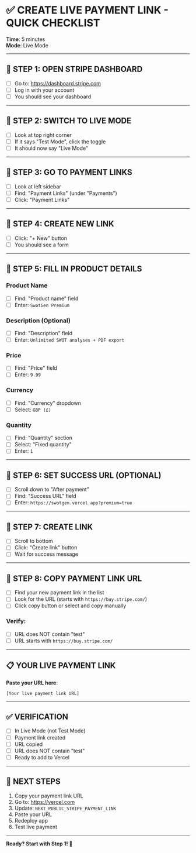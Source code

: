 # ✅ CREATE LIVE PAYMENT LINK - QUICK CHECKLIST

**Time**: 5 minutes  
**Mode**: Live Mode

---

## 🎯 STEP 1: OPEN STRIPE DASHBOARD

- [ ] Go to: https://dashboard.stripe.com
- [ ] Log in with your account
- [ ] You should see your dashboard

---

## 🎯 STEP 2: SWITCH TO LIVE MODE

- [ ] Look at top right corner
- [ ] If it says "Test Mode", click the toggle
- [ ] It should now say "Live Mode"

---

## 🎯 STEP 3: GO TO PAYMENT LINKS

- [ ] Look at left sidebar
- [ ] Find: "Payment Links" (under "Payments")
- [ ] Click: "Payment Links"

---

## 🎯 STEP 4: CREATE NEW LINK

- [ ] Click: "+ New" button
- [ ] You should see a form

---

## 🎯 STEP 5: FILL IN PRODUCT DETAILS

### Product Name
- [ ] Find: "Product name" field
- [ ] Enter: `SwotGen Premium`

### Description (Optional)
- [ ] Find: "Description" field
- [ ] Enter: `Unlimited SWOT analyses + PDF export`

### Price
- [ ] Find: "Price" field
- [ ] Enter: `9.99`

### Currency
- [ ] Find: "Currency" dropdown
- [ ] Select: `GBP (£)`

### Quantity
- [ ] Find: "Quantity" section
- [ ] Select: "Fixed quantity"
- [ ] Enter: `1`

---

## 🎯 STEP 6: SET SUCCESS URL (OPTIONAL)

- [ ] Scroll down to "After payment"
- [ ] Find: "Success URL" field
- [ ] Enter: `https://swotgen.vercel.app?premium=true`

---

## 🎯 STEP 7: CREATE LINK

- [ ] Scroll to bottom
- [ ] Click: "Create link" button
- [ ] Wait for success message

---

## 🎯 STEP 8: COPY PAYMENT LINK URL

- [ ] Find your new payment link in the list
- [ ] Look for the URL (starts with `https://buy.stripe.com/`)
- [ ] Click copy button or select and copy manually

### Verify:
- [ ] URL does NOT contain "test"
- [ ] URL starts with `https://buy.stripe.com/`

---

## 📋 YOUR LIVE PAYMENT LINK

**Paste your URL here**:
```
[Your live payment link URL]
```

---

## ✅ VERIFICATION

- [ ] In Live Mode (not Test Mode)
- [ ] Payment link created
- [ ] URL copied
- [ ] URL does NOT contain "test"
- [ ] Ready to add to Vercel

---

## 🎯 NEXT STEPS

1. Copy your payment link URL
2. Go to: https://vercel.com
3. Update: `NEXT_PUBLIC_STRIPE_PAYMENT_LINK`
4. Paste your URL
5. Redeploy app
6. Test live payment

---

**Ready? Start with Step 1! 🚀**

